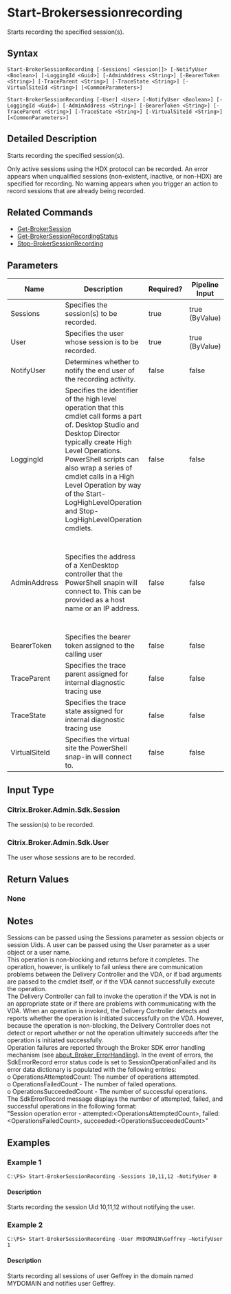 ﻿
# Start-Brokersessionrecording
Starts recording the specified session(s).
## Syntax

```
Start-BrokerSessionRecording [-Sessions] <Session[]> [-NotifyUser <Boolean>] [-LoggingId <Guid>] [-AdminAddress <String>] [-BearerToken <String>] [-TraceParent <String>] [-TraceState <String>] [-VirtualSiteId <String>] [<CommonParameters>]  
  
Start-BrokerSessionRecording [-User] <User> [-NotifyUser <Boolean>] [-LoggingId <Guid>] [-AdminAddress <String>] [-BearerToken <String>] [-TraceParent <String>] [-TraceState <String>] [-VirtualSiteId <String>] [<CommonParameters>]
```

## Detailed Description
Starts recording the specified session(s).

Only active sessions using the HDX protocol can be recorded. An error appears when unqualified sessions (non-existent, inactive, or non-HDX) are specified for recording. No warning appears when you trigger an action to record sessions that are already being recorded.


## Related Commands

* [Get-BrokerSession](../Get-BrokerSession/)
* [Get-BrokerSessionRecordingStatus](../Get-BrokerSessionRecordingStatus/)
* [Stop-BrokerSessionRecording](../Stop-BrokerSessionRecording/)
## Parameters
| Name   | Description | Required? | Pipeline Input | Default Value |
| --- | --- | --- | --- | --- |
| Sessions | Specifies the session(s) to be recorded. | true | true (ByValue) |  |
| User | Specifies the user whose session is to be recorded. | true | true (ByValue) |  |
| NotifyUser | Determines whether to notify the end user of the recording activity. | false | false | true |
| LoggingId | Specifies the identifier of the high level operation that this cmdlet call forms a part of. Desktop Studio and Desktop Director typically create High Level Operations. PowerShell scripts can also wrap a series of cmdlet calls in a High Level Operation by way of the Start-LogHighLevelOperation and Stop-LogHighLevelOperation cmdlets. | false | false |  |
| AdminAddress | Specifies the address of a XenDesktop controller that the PowerShell snapin will connect to. This can be provided as a host name or an IP address. | false | false | Localhost. Once a value is provided by any cmdlet, this value will become the default. |
| BearerToken | Specifies the bearer token assigned to the calling user | false | false |  |
| TraceParent | Specifies the trace parent assigned for internal diagnostic tracing use | false | false |  |
| TraceState | Specifies the trace state assigned for internal diagnostic tracing use | false | false |  |
| VirtualSiteId | Specifies the virtual site the PowerShell snap-in will connect to. | false | false |  |

## Input Type

### Citrix.Broker.Admin.Sdk.Session
The session(s) to be recorded.
### Citrix.Broker.Admin.Sdk.User
The user whose sessions are to be recorded.
## Return Values

### None

## Notes
Sessions can be passed using the Sessions parameter as session objects or session Uids. A user can be passed using the User parameter as a user object or a user name.  
    This operation is non-blocking and returns before it completes. The operation, however, is unlikely to fail unless there are communication problems between the Delivery Controller and the VDA, or if bad arguments are passed to the cmdlet itself, or if the VDA cannot successfully execute the operation.  
    The Delivery Controller can fail to invoke the operation if the VDA is not in an appropriate state or if there are problems with communicating with the VDA. When an operation is invoked, the Delivery Controller detects and reports whether the operation is initiated successfully on the VDA. However, because the operation is non-blocking, the Delivery Controller does not detect or report whether or not the operation ultimately succeeds after the operation is initiated successfully.  
    Operation failures are reported through the Broker SDK error handling mechanism (see [about\_Broker\_ErrorHandling](../about_Broker_ErrorHandling/)). In the event of errors, the SdkErrorRecord error status code is set to SessionOperationFailed and its error data dictionary is populated with the following entries:  
    o OperationsAttemptedCount: The number of operations attempted.  
    o OperationsFailedCount - The number of failed operations.  
    o OperationsSucceededCount - The number of successful operations.  
    The SdkErrorRecord message displays the number of attempted, failed, and successful operations in the following format:  
    "Session operation error - attempted:&lt;OperationsAttemptedCount&gt;, failed:&lt;OperationsFailedCount&gt;, succeeded:&lt;OperationsSucceededCount&gt;"
## Examples

### Example 1

```
C:\PS> Start-BrokerSessionRecording -Sessions 10,11,12 -NotifyUser 0
```

#### Description
Starts recording the session Uid 10,11,12 without notifying the user.
### Example 2

```
C:\PS> Start-BrokerSessionRecording -User MYDOMAIN\Geffrey –NotifyUser 1
```

#### Description
Starts recording all sessions of user Geffrey in the domain named MYDOMAIN and notifies user Geffrey.
